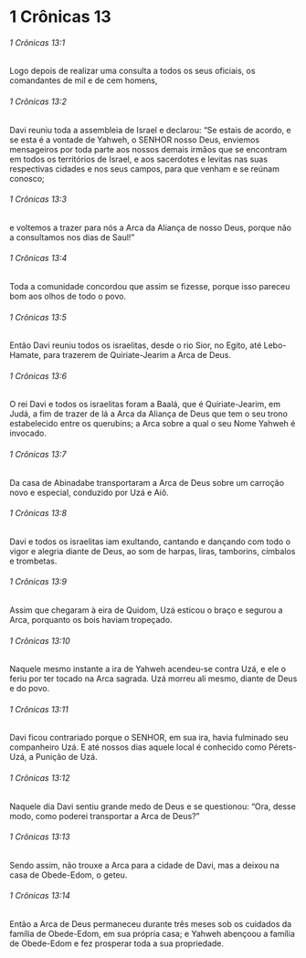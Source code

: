 # 1 Crônicas 13

###### 1 Crônicas 13:1

Logo depois de realizar uma consulta a todos os seus oficiais, os comandantes de mil e de cem homens,

###### 1 Crônicas 13:2

Davi reuniu toda a assembleia de Israel e declarou: “Se estais de acordo, e se esta é a vontade de Yahweh, o SENHOR nosso Deus, enviemos mensageiros por toda parte aos nossos demais irmãos que se encontram em todos os territórios de Israel, e aos sacerdotes e levitas nas suas respectivas cidades e nos seus campos, para que venham e se reúnam conosco;

###### 1 Crônicas 13:3

e voltemos a trazer para nós a Arca da Aliança de nosso Deus, porque não a consultamos nos dias de Saul!”

###### 1 Crônicas 13:4

Toda a comunidade concordou que assim se fizesse, porque isso pareceu bom aos olhos de todo o povo.

###### 1 Crônicas 13:5

Então Davi reuniu todos os israelitas, desde o rio Sior, no Egito, até Lebo-Hamate, para trazerem de Quiriate-Jearim a Arca de Deus.

###### 1 Crônicas 13:6

O rei Davi e todos os israelitas foram a Baalá, que é Quiriate-Jearim, em Judá, a fim de trazer de lá a Arca da Aliança de Deus que tem o seu trono estabelecido entre os querubins; a Arca sobre a qual o seu Nome Yahweh é invocado.

###### 1 Crônicas 13:7

Da casa de Abinadabe transportaram a Arca de Deus sobre um carroção novo e especial, conduzido por Uzá e Aiô.

###### 1 Crônicas 13:8

Davi e todos os israelitas iam exultando, cantando e dançando com todo o vigor e alegria diante de Deus, ao som de harpas, liras, tamborins, címbalos e trombetas.

###### 1 Crônicas 13:9

Assim que chegaram à eira de Quidom, Uzá esticou o braço e segurou a Arca, porquanto os bois haviam tropeçado.

###### 1 Crônicas 13:10

Naquele mesmo instante a ira de Yahweh acendeu-se contra Uzá, e ele o feriu por ter tocado na Arca sagrada. Uzá morreu ali mesmo, diante de Deus e do povo.

###### 1 Crônicas 13:11

Davi ficou contrariado porque o SENHOR, em sua ira, havia fulminado seu companheiro Uzá. E até nossos dias aquele local é conhecido como Pérets-Uzá, a Punição de Uzá.

###### 1 Crônicas 13:12

Naquele dia Davi sentiu grande medo de Deus e se questionou: “Ora, desse modo, como poderei transportar a Arca de Deus?”

###### 1 Crônicas 13:13

Sendo assim, não trouxe a Arca para a cidade de Davi, mas a deixou na casa de Obede-Edom, o geteu.

###### 1 Crônicas 13:14

Então a Arca de Deus permaneceu durante três meses sob os cuidados da família de Obede-Edom, em sua própria casa; e Yahweh abençoou a família de Obede-Edom e fez prosperar toda a sua propriedade.

